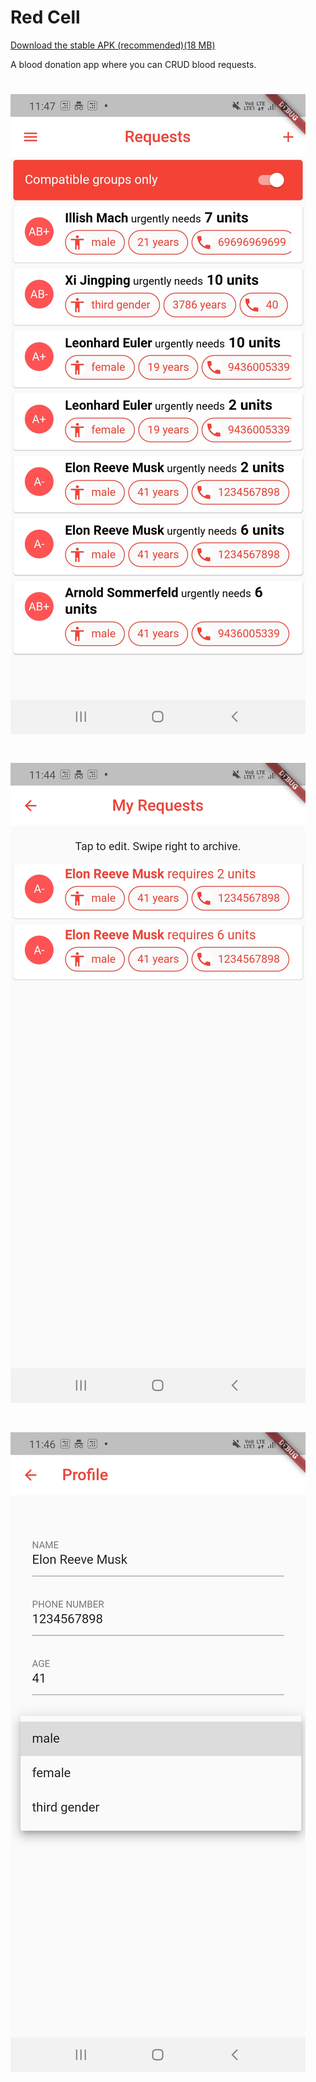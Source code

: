 # Red Cell
[Download the stable APK (recommended)(18 MB)](https://drive.google.com/file/d/1nbFRpTYZ92_lqN8RhA1IKN0hP-tk8J8J/view?usp=sharing)

A blood donation app where you can CRUD blood requests. 
# ![Feed](screenshots/requests.jpg)
# ![create](screenshots/make_request.jpg)
# ![delete](screenshots/profile.jpg) 

